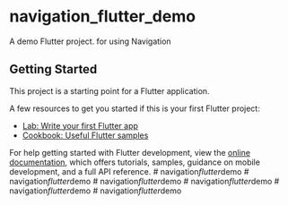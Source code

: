 # navigation_flutter_demo

A demo Flutter project. for using Navigation

## Getting Started

This project is a starting point for a Flutter application.

A few resources to get you started if this is your first Flutter project:

- [Lab: Write your first Flutter app](https://docs.flutter.dev/get-started/codelab)
- [Cookbook: Useful Flutter samples](https://docs.flutter.dev/cookbook)

For help getting started with Flutter development, view the
[online documentation](https://docs.flutter.dev/), which offers tutorials,
samples, guidance on mobile development, and a full API reference.
#   n a v i g a t i o n _ f l u t t e r _ d e m o  
 #   n a v i g a t i o n _ f l u t t e r _ d e m o  
 #   n a v i g a t i o n _ f l u t t e r _ d e m o  
 #   n a v i g a t i o n _ f l u t t e r _ d e m o  
 #   n a v i g a t i o n _ f l u t t e r _ d e m o  
 #   n a v i g a t i o n _ f l u t t e r _ d e m o  
 